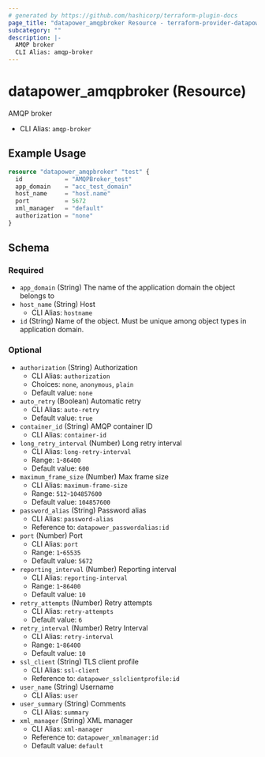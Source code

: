 ```yaml
---
# generated by https://github.com/hashicorp/terraform-plugin-docs
page_title: "datapower_amqpbroker Resource - terraform-provider-datapower"
subcategory: ""
description: |-
  AMQP broker
  CLI Alias: amqp-broker
---
```


# datapower_amqpbroker (Resource)

AMQP broker
  - CLI Alias: `amqp-broker`

## Example Usage

```terraform
resource "datapower_amqpbroker" "test" {
  id            = "AMQPBroker_test"
  app_domain    = "acc_test_domain"
  host_name     = "host.name"
  port          = 5672
  xml_manager   = "default"
  authorization = "none"
}
```

<!-- schema generated by tfplugindocs -->
## Schema

### Required

- `app_domain` (String) The name of the application domain the object belongs to
- `host_name` (String) Host
  - CLI Alias: `hostname`
- `id` (String) Name of the object. Must be unique among object types in application domain.

### Optional

- `authorization` (String) Authorization
  - CLI Alias: `authorization`
  - Choices: `none`, `anonymous`, `plain`
  - Default value: `none`
- `auto_retry` (Boolean) Automatic retry
  - CLI Alias: `auto-retry`
  - Default value: `true`
- `container_id` (String) AMQP container ID
  - CLI Alias: `container-id`
- `long_retry_interval` (Number) Long retry interval
  - CLI Alias: `long-retry-interval`
  - Range: `1`-`86400`
  - Default value: `600`
- `maximum_frame_size` (Number) Max frame size
  - CLI Alias: `maximum-frame-size`
  - Range: `512`-`104857600`
  - Default value: `104857600`
- `password_alias` (String) Password alias
  - CLI Alias: `password-alias`
  - Reference to: `datapower_passwordalias:id`
- `port` (Number) Port
  - CLI Alias: `port`
  - Range: `1`-`65535`
  - Default value: `5672`
- `reporting_interval` (Number) Reporting interval
  - CLI Alias: `reporting-interval`
  - Range: `1`-`86400`
  - Default value: `10`
- `retry_attempts` (Number) Retry attempts
  - CLI Alias: `retry-attempts`
  - Default value: `6`
- `retry_interval` (Number) Retry Interval
  - CLI Alias: `retry-interval`
  - Range: `1`-`86400`
  - Default value: `10`
- `ssl_client` (String) TLS client profile
  - CLI Alias: `ssl-client`
  - Reference to: `datapower_sslclientprofile:id`
- `user_name` (String) Username
  - CLI Alias: `user`
- `user_summary` (String) Comments
  - CLI Alias: `summary`
- `xml_manager` (String) XML manager
  - CLI Alias: `xml-manager`
  - Reference to: `datapower_xmlmanager:id`
  - Default value: `default`
